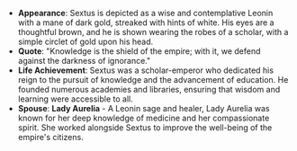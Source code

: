 - **Appearance**: Sextus is depicted as a wise and contemplative Leonin with a mane of dark gold, streaked with hints of white. His eyes are a thoughtful brown, and he is shown wearing the robes of a scholar, with a simple circlet of gold upon his head.
- **Quote**: "Knowledge is the shield of the empire; with it, we defend against the darkness of ignorance."
- **Life Achievement**: Sextus was a scholar-emperor who dedicated his reign to the pursuit of knowledge and the advancement of education. He founded numerous academies and libraries, ensuring that wisdom and learning were accessible to all.
- **Spouse**: **Lady Aurelia** - A Leonin sage and healer, Lady Aurelia was known for her deep knowledge of medicine and her compassionate spirit. She worked alongside Sextus to improve the well-being of the empire's citizens.